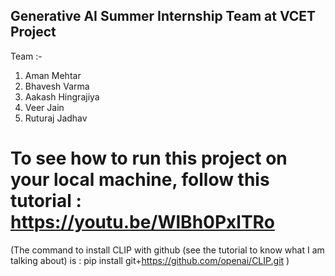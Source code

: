 ## Generative AI Summer Internship Team at VCET Project

Team :-
1. Aman Mehtar 
2. Bhavesh Varma
3. Aakash Hingrajiya
4. Veer Jain
5. Ruturaj Jadhav


# To see how to run this project on your local machine, follow this tutorial : https://youtu.be/WlBh0PxlTRo
(The command to install CLIP with github (see the tutorial to know what I am talking about) is : pip install git+https://github.com/openai/CLIP.git )
